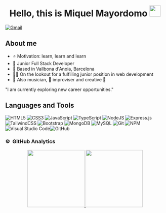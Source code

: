 <div align="center">
<h1>Hello, this is Miquel Mayordomo <img src="https://media.giphy.com/media/hvRJCLFzcasrR4ia7z/giphy.gif" width="35"></h1>
</div>

<!-- <img src=""> -->

[![Gmail](https://img.shields.io/badge/Gmail-D14836?style=for-the-badge&logo=gmail&logoColor=white)](miquelmayordomo@gmail.com)

## About me

- ⭐ Motivation: learn, learn and learn
- 📲 Junior Full Stack Developer
- 📍 Based in Vallbona d'Anoia, Barcelona
- 🧑‍💻 On the lookout for a fulfilling junior position in web development
- 🎼 Also musician, 🎹 improviser and creative 🧠

"I am currently exploring new career opportunities."

## Languages and Tools

![HTML5](https://img.shields.io/badge/html5-%23E34F26.svg?style=for-the-badge&logo=html5&logoColor=white) ![CSS3](https://img.shields.io/badge/CSS3-1572B6?style=for-the-badge&logo=css3&logoColor=white) ![JavaScript](https://img.shields.io/badge/javascript-%23323330.svg?style=for-the-badge&logo=javascript&logoColor=%23F7DF1E) ![TypeScript](https://img.shields.io/badge/TypeScript-007ACC?style=for-the-badge&logo=typescript&logoColor=white) ![NodeJS](https://img.shields.io/badge/node.js-%2343853D.svg?style=for-the-badge&logo=node.js&logoColor=white) ![Express.js](https://img.shields.io/badge/express.js-%23404d59.svg?style=for-the-badge&logo=express&logoColor=%2361DAFB) ![TailwindCSS](https://img.shields.io/badge/Tailwind_CSS-38B2AC?style=for-the-badge&logo=tailwind-css&logoColor=white) ![Bootstrap](https://img.shields.io/badge/bootstrap-%23563D7C.svg?style=for-the-badge&logo=bootstrap&logoColor=white) ![MongoDB](https://img.shields.io/badge/MongoDB-%234ea94b.svg?style=for-the-badge&logo=mongodb&logoColor=white) ![MySQL](https://img.shields.io/badge/mysql-%2300f.svg?style=for-the-badge&logo=mysql&logoColor=white) ![Git](https://img.shields.io/badge/git-%23F05033.svg?style=for-the-badge&logo=git&logoColor=white) ![NPM](https://img.shields.io/badge/NPM-%23000000.svg?style=for-the-badge&logo=npm&logoColor=white) ![Visual Studio Code](https://img.shields.io/badge/VisualStudioCode-0078d7.svg?style=for-the-badge&logo=visual-studio-code&logoColor=white)![GitHub](https://img.shields.io/badge/GitHub-100000?style=for-the-badge&logo=github&logoColor=white)

### ⚙️ &nbsp;GitHub Analytics

<p align="center">
<a href="https://github.com/miquelmb">
  <img height="180em" src="https://github-readme-stats-eight-theta.vercel.app/api?username=miquelmb&show_icons=true&theme=algolia&include_all_commits=true&count_private=true"/>
  <img height="180em" src="https://github-readme-stats-eight-theta.vercel.app/api/top-langs/?username=miquelmb&layout=compact&langs_count=8&theme=algolia"/>
</a>
</p>
